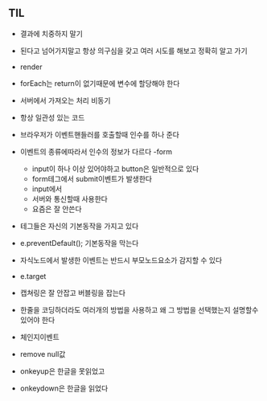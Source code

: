 ## TIL
- 결과에 치중하지 말기
- 된다고 넘어가지말고 항상 의구심을 갖고 여러 시도를 해보고 정확히 알고 가기
- render
- forEach는  return이 없기때문에 변수에 할당해야 한다
- 서버에서 가져오는 처리 비동기
- 항상 일관성 있는 코드
- 브라우저가 이벤트핸들러를 호출할때 인수를 하나 준다
- 이벤트의 종류에따라서 인수의 정보가 다르다
-form
	- input이 하나 이상 있어야하고 button은 일반적으로 있다
	- form테그에서 submit이벤트가 발생한다
	- input에서 
	- 서버와 통신할때 사용한다
	- 요즘은 잘 안쓴다

- 테그들은 자신의 기본동작을 가지고 있다
- e.preventDefault(); 기본동작을 막는다
- 자식노드에서 발생한 이벤트는 반드시 부모노드요소가 감지할 수 있다
- e.target
- 캡쳐링은 잘 안잡고 버블링을 잡는다
- 한줄을 코딩하더라도 여러개의 방법을 사용하고 왜 그 방법을 선택했는지 설명할수 있어야 한다
- 체인지이벤트
- remove null값
- onkeyup은 한글을 못읽었고
- onkeydown은 한글을 읽었다

 
